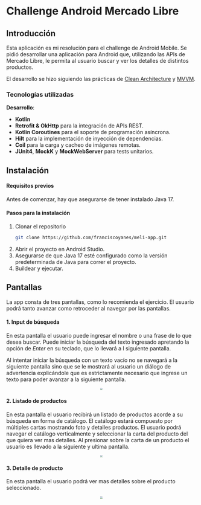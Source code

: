 # Challenge Android Mercado Libre

## Introducción

Esta aplicación es mi resolución para el challenge de Android Mobile. Se pidió desarrollar una aplicación para Android que, utilizando las APIs de Mercado Libre, le permita al usuario buscar y ver los detalles de distintos productos.

El desarrollo se hizo siguiendo las prácticas de [Clean Architecture](https://blog.cleancoder.com/uncle-bob/2012/08/13/the-clean-architecture.html) y [MVVM](https://www.geeksforgeeks.org/mvvm-model-view-viewmodel-architecture-pattern-in-android/).

### Tecnologías utilizadas

**Desarrollo**:

- **Kotlin**
- **Retrofit & OkHttp** para la integración de APIs REST.
- **Kotlin Coroutines** para el soporte de programación asíncrona.
- **Hilt** para la implementación de inyección de dependencias.
- **Coil** para la carga y cacheo de imágenes remotas.
- **JUnit4**, **MockK** y **MockWebServer** para tests unitarios.

## Instalación

#### Requisitos previos

Antes de comenzar, hay que asegurarse de tener instalado Java 17.

#### Pasos para la instalación

1. Clonar el repositorio
    ```bash
    git clone https://github.com/franciscoyanes/meli-app.git
    ```
2. Abrir el proyecto en Android Studio.
3. Asegurarse de que Java 17 esté configurado como la versión predeterminada de Java para correr el proyecto.
4. Buildear y ejecutar.

## Pantallas

La app consta de tres pantallas, como lo recomienda el ejercicio. El usuario podrá tanto avanzar como retroceder al navegar por las pantallas.

#### 1. Input de búsqueda

En esta pantalla el usuario puede ingresar el nombre o una frase de lo que desea buscar. Puede iniciar la búsqueda del texto ingresado apretando la opción de *Enter* en su teclado, que lo llevará a l siguiente pantalla.

Al intentar iniciar la búsqueda con un texto vacío no se navegará a la siguiente pantalla sino que se le mostrará al usuario un diálogo de advertencia explicándole que es estrictamente necesario que ingrese un texto para poder avanzar a la siguiente pantalla.

<p align="center">
    <img src="./assets/screen_1.gif" style="zoom:40%;" />
</p>

#### 2. Listado de productos

En esta pantalla el usuario recibirá un listado de productos acorde a su búsqueda en forma de catálogo. El catálogo estará compuesto por múltiples cartas mostrando foto y detalles productos. El usuario podrá navegar el catálogo verticalmente y seleccionar la carta del producto del que quiera ver mas detalles. Al presionar sobre la carta de un producto el usuario es llevado a la siguiente y ultima pantalla.

<p align="center">
    <img src="./assets/screen_2.gif" style="zoom:40%;" />
</p>

#### 3. Detalle de producto

En esta pantalla el usuario podrá ver mas detalles sobre el producto seleccionado.

<p align="center">
    <img src="./assets/screen_3.gif" style="zoom:40%;" />
</p>
